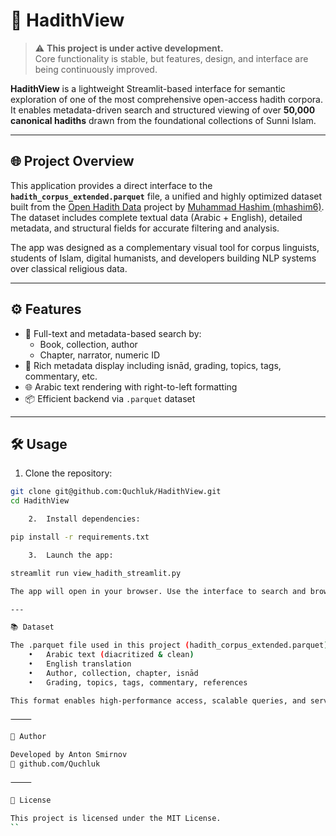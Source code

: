 # 📖 HadithView

> ⚠️ **This project is under active development.**  
> Core functionality is stable, but features, design, and interface are being continuously improved.

**HadithView** is a lightweight Streamlit-based interface for semantic exploration of one of the most comprehensive open-access hadith corpora.  
It enables metadata-driven search and structured viewing of over **50,000 canonical hadiths** drawn from the foundational collections of Sunni Islam.

---

## 🌐 Project Overview

This application provides a direct interface to the **`hadith_corpus_extended.parquet`** file, a unified and highly optimized dataset built from the [Open Hadith Data](https://github.com/mhashim6/Open-Hadith-Data) project by [Muhammad Hashim (mhashim6)](https://github.com/mhashim6).  
The dataset includes complete textual data (Arabic + English), detailed metadata, and structural fields for accurate filtering and analysis.

The app was designed as a complementary visual tool for corpus linguists, students of Islam, digital humanists, and developers building NLP systems over classical religious data.

---

## ⚙️ Features

- 🔎 Full-text and metadata-based search by:
  - Book, collection, author
  - Chapter, narrator, numeric ID
- 🧾 Rich metadata display including isnād, grading, topics, tags, commentary, etc.
- 🌐 Arabic text rendering with right-to-left formatting
- 📦 Efficient backend via `.parquet` dataset

---

## 🛠️ Usage

1. Clone the repository:

```bash
git clone git@github.com:Quchluk/HadithView.git
cd HadithView

	2.	Install dependencies:

pip install -r requirements.txt

	3.	Launch the app:

streamlit run view_hadith_streamlit.py

The app will open in your browser. Use the interface to search and browse the hadith corpus.

---

📚 Dataset

The .parquet file used in this project (hadith_corpus_extended.parquet) contains over 50,000 hadiths from 9 major collections, including the Six Canonical Books (Kutub al-Sittah), fully annotated with metadata for academic use. Each record includes:
	•	Arabic text (diacritized & clean)
	•	English translation
	•	Author, collection, chapter, isnād
	•	Grading, topics, tags, commentary, references

This format enables high-performance access, scalable queries, and serves as a reliable base for building downstream NLP pipelines or educational tools.

⸻

👤 Author

Developed by Anton Smirnov
🔗 github.com/Quchluk

⸻

📄 License

This project is licensed under the MIT License.
``
